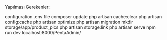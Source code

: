Yapılması Gerekenler:

configuration .env file
composer update
php artisan cache:clear
php artisan config:cache
php artisan optimize
php artisan migration
mkdir storage/app/product_pics
php artisan storage:link
php artisan serve
npm run dev
localhost:8000/PentaAdmin/
